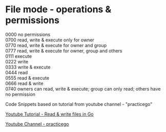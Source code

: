 # File mode - operations & permissions

0000 no permissions  
0700 read, write & execute only for owner  
0770 read, write & execute for owner and group  
0777 read, write & execute for owner, group and others  
0111 execute  
0222 write  
0333 write & execute  
0444 read  
0555 read & execute  
0666 read & write  
0740 owners can read, write & execute; group can only read; others have no permission

Code Snippets based on tutorial from youtube channel - "practicego"

[Youtube Tutorial - Read & write files in Go](https://www.youtube.com/watch?v=lkeh0TRSBfo)

[Youtube Channel - practicego](https://www.youtube.com/@practicego)
